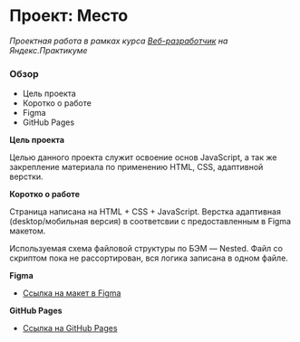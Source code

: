 # Проект: Место

*Проектная работа в рамках курса [Веб-разработчик](https://practicum.yandex.ru/web/) на Яндекс.Практикуме*

### Обзор

* Цель проекта
* Коротко о работе
* Figma
* GitHub Pages

**Цель проекта**

Целью данного проекта служит освоение основ JavaScript, а так же закрепление материала по применению HTML, CSS, адаптивной верстки.

**Коротко о работе**

Страница написана на HTML + CSS + JavaScript. Верстка адаптивная (desktop/мобильная версия) в соответсвии с предоставленным в Figma макетом.

Используемая схема файловой структуры по БЭМ — Nested. Файл со скриптом пока не рассортирован, вся логика записана в одном файле.

**Figma**

* [Ссылка на макет в Figma](https://www.figma.com/file/2cn9N9jSkmxD84oJik7xL7/JavaScript.-Sprint-4?node-id=0%3A1)

**GitHub Pages**

* [Ссылка на GitHub Pages](https://lavenderhills.github.io/mesto/)